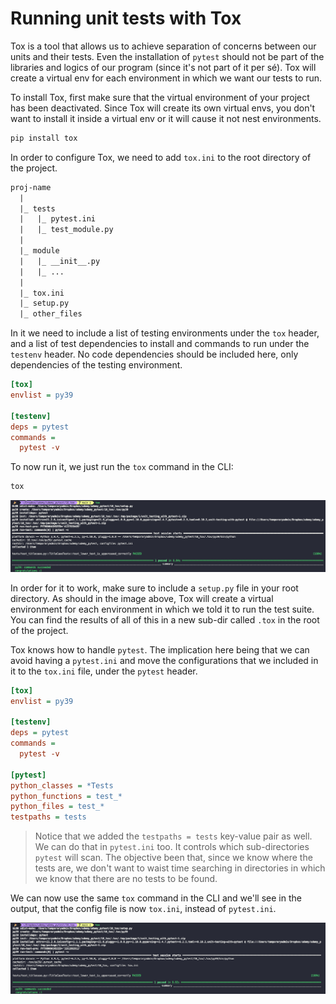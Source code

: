 # Running unit tests with Tox

Tox is a tool that allows us to achieve separation of concerns between our units and their tests. Even the installation of `pytest` should not be part of the libraries and logics of our program (since it's not part of it per sé). Tox will create a virtual env for each environment in which we want our tests to run.

To install Tox, first make sure that the virtual environment of your project has been deactivated. Since Tox will create its own virtual envs, you don't want to install it inside a virtual env or it will cause it not nest environments.

``` bash
pip install tox
```

In order to configure Tox, we need to add `tox.ini` to the root directory of the project.

``` txt
proj-name
  |
  |_ tests
  |   |_ pytest.ini
  |   |_ test_module.py
  |
  |_ module
  |   |_ __init__.py
  |   |_ ...
  |
  |_ tox.ini
  |_ setup.py
  |_ other_files
```

In it we need to include a list of testing environments under the `tox` header, and a list of test dependencies to install and commands to run under the `testenv` header. No code dependencies should be included here, only dependencies of the testing environment.

```ini
[tox]
envlist = py39

[testenv]
deps = pytest
commands = 
  pytest -v
```

To now run it, we just run the `tox` command in the CLI:

``` bash
tox
```

![tox](img/01_tox.png)

In order for it to work, make sure to include a `setup.py` file in your root directory. As should in the image above, Tox will create a virtual environment for each environment in which we told it to run the test suite. You can find the results of all of this in a new sub-dir called `.tox` in the root of the project.

Tox knows how to handle `pytest`. The implication here being that we can avoid having a `pytest.ini` and move the configurations that we included in it to the `tox.ini` file, under the `pytest` header.

``` ini
[tox]
envlist = py39

[testenv]
deps = pytest
commands = 
  pytest -v

[pytest]
python_classes = *Tests
python_functions = test_*
python_files = test_*
testpaths = tests
```

> Notice that we added the `testpaths = tests` key-value pair as well. We can do that in `pytest.ini` too. It controls which sub-directories `pytest` will scan. The objective been that, since we know where the tests are, we don't want to waist time searching in directories in which we know that there are no tests to be found.

We can now use the same `tox` command in the CLI and we'll see in the output, that the config file is now `tox.ini`, instead of `pytest.ini`.

![no pytest ini](img/02_no_pytest_ini.png)
